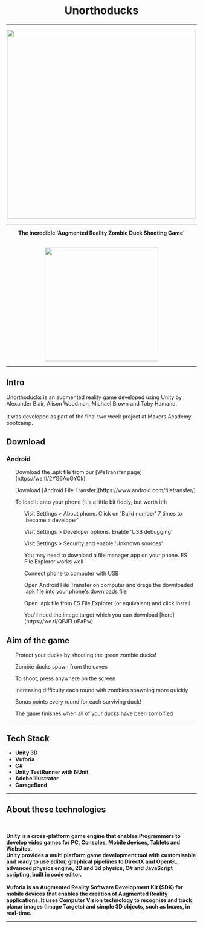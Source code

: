 <div align="center">
  <h1>Unorthoducks</h1>
  <hr>
  <img src="https://imgur.com/FpdOReu.png" width="500">
  <br>
  <hr>
</div>

<div align="center">
  <p style="text-align:center;"><b>The incredible 'Augmented Reality Zombie Duck Shooting Game'</b><br><br></p>
  <p><img src="https://i.imgur.com/FIRakDp.gif" width="300" style="margin 10px;"><br>
  <hr>
  </div>
  <div>
  <h2>Intro</h2>
  Unorthoducks is an augmented reality game developed using Unity by Alexander Blair, Alison Woodman, Michael Brown and Toby Hamand.<br><br>
  It was developed as part of the final two week project at Makers Academy bootcamp.</p>
</div>

<div>
<h2>Download</h2>
<h3>Android</h3>
<ul>Download the .apk file from our [WeTransfer page](https://we.tl/2YG6AuGYCk)</ul>
<ul>Download [Android File Transfer](https://www.android.com/filetransfer/)</ul>
<ul>To load it onto your phone (it's a little bit fiddly, but worth it!):
<ul>Visit Settings > About phone. Click on 'Build number' 7 times to 'become a developer'</ul>
<ul>Visit Settings > Developer options. Enable 'USB debugging'</ul>
<ul>Visit Settings > Security and enable 'Unknown sources'</ul>
<ul>You may need to download a file manager app on your phone. ES File Explorer works well</ul>
<ul>Connect phone to computer with USB</ul>
<ul>Open Android File Transfer on computer and drage the downloaded .apk file into your phone's downloads file</ul>
<ul>Open .apk file from ES File Explorer (or equivalent) and click install</ul>
<ul>You'll need the image target which you can download [here](https://we.tl/QPJFLuPaPw)</ul>
</ul>

<div>
<h2>Aim of the game</h2>
<ul>Protect your ducks by shooting the green zombie ducks!</ul>
<ul>Zombie ducks spawn from the caves</ul>
<ul>To shoot, press anywhere on the screen</ul>
<ul>Increasing difficulty each round with zombies spawning more quickly</ul>
<ul>Bonus points every round for each surviving duck!</ul>
<ul>The game finishes when all of your ducks have been zombified</ul>
</div>

</p>

</div>

<div align="left">
  <hr>
  <h2>Tech Stack</h2>
  <p style="text-align:left;"><b>
  <ul>
    <li>Unity 3D</li>
    <li>Vuforia</li>
    <li>C#</li>
    <li>Unity TestRunner with NUnit</li>
    <li>Adobe Illustrator</li>
    <li>GarageBand</li>
  </ul>
  <hr>
</div>

<div align="left">
  <h2>About these technologies</h2>
  <br>
  <p style="text-align:left;">
  Unity is a cross-platform game engine that enables Programmers to develop video games for PC, Consoles, Mobile devices, Tablets and Websites.<br>
  Unity provides a multi platform game development tool with customisable and ready to use editor, graphical pipelines to DirectX and OpenGL, advanced physics engine, 2D and 3d physics, C# and JavaScript scripting, built in code editor.<br><br>
  Vuforia is an Augmented Reality Software Development Kit (SDK) for mobile devices that enables the creation of Augmented Reality applications. It uses Computer Vision technology to recognize and track planar images (Image Targets) and simple 3D objects, such as boxes, in real-time.<br>
  <hr>
</div>
